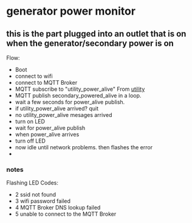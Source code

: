 # generator power monitor
## this is the part plugged into an outlet that is on when the generator/secondary power is on

Flow:
 - Boot
 - connect to wifi
 - connect to MQTT Broker
 - MQTT subscribe to "utility_power_alive"  From [utility](../../utility_power)
 - MQTT publish secondary_powered_alive in a loop.
 - wait a few seconds for power_alive publish.
 - if utility_power_alive arrived?  quit
 - no utility_power_alive mesages arrived 
 - turn on LED
 - wait for power_alive publish
 - when power_alive arrives
 - turn off LED
 - now idle until network problems. then flashes the error
 - 
### notes
Flashing LED Codes:   
   - 2 ssid not found
   - 3 wifi password failed
   - 4 MQTT Broker DNS lookup failed
   - 5 unable to connect to the MQTT Broker
